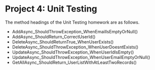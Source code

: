 # Project 4: Unit Testing
The method headings of the Unit Testing homework are as follows.
- AddAsync_ShouldThrowException_WhenEmailIsEmptyOrNull()
- AddAsync_ShouldReturn_CorrectUserId()
- DeleteAsync_ShouldReturnTrue_WhenUserExists()
- DeleteAsync_ShouldThrowException_WhenUserDoesntExists()
- UpdateAsync_ShouldThrowException_WhenUserIdIsEmpty()
- UpdateAsync_ShouldThrowException_WhenUserEmailEmptyOrNull()
- GetAllAsync_ShouldReturn_UserListWithAtLeastTwoRecords()
